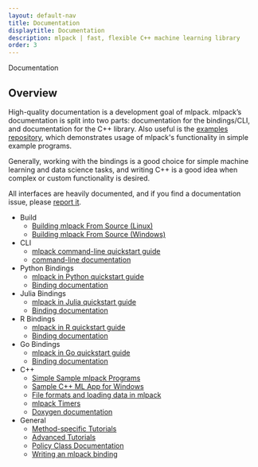 ```yaml
---
layout: default-nav
title: Documentation
displaytitle: Documentation
description: mlpack | fast, flexible C++ machine learning library
order: 3
---
```

<div class="page-title-header">Documentation</div>

## Overview

High-quality documentation is a development goal of mlpack. mlpack’s
documentation is split into two parts: documentation for the bindings/CLI, and
documentation for the C++ library.  Also useful is the [examples
repository](https://github.com/mlpack/examples/), which demonstrates usage of
mlpack's functionality in simple example programs.

Generally, working with the bindings is a good choice for simple machine
learning and data science tasks, and writing C++ is a good idea when complex or
custom functionality is desired.

All interfaces are heavily documented, and if you find a documentation issue,
please <a
href="https://github.com/mlpack/mlpack/issues/new?assignees=&labels=t%3A+bug+report%2C+c%3A+documentation%2C+s%3A+unanswered&template=1-documentation.md&title=">report
it</a>.

 * Build
   * [Building mlpack From Source (Linux)](doc/mlpack-4.0.0/doxygen/build.html)
   * [Building mlpack From Source (Windows)](doc/mlpack-4.0.0/doxygen/build_windows.html)
 * CLI
   * [mlpack command-line quickstart guide](doc/mlpack-4.0.0/doxygen/cli_quickstart.html)
   * [command-line documentation](doc/mlpack-4.0.0/cli_documentation.html)
 * Python Bindings
   * [mlpack in Python quickstart guide](doc/mlpack-4.0.0/doxygen/python_quickstart.html)
   * [Binding documentation](doc/mlpack-4.0.0/python_documentation.html)
 * Julia Bindings
   * [mlpack in Julia quickstart guide](doc/mlpack-4.0.0/doxygen/julia_quickstart.html)
   * [Binding documentation](doc/mlpack-4.0.0/julia_documentation.html)
 * R Bindings
   * [mlpack in R quickstart guide](doc/mlpack-4.0.0/doxygen/r_quickstart.html)
   * [Binding documentation](doc/mlpack-4.0.0/r_documentation.html)
 * Go Bindings
   * [mlpack in Go quickstart guide](doc/mlpack-4.0.0/doxygen/go_quickstart.html)
   * [Binding documentation](doc/mlpack-4.0.0/go_documentation.html)
 * C++
   * [Simple Sample mlpack Programs](doc/mlpack-4.0.0/doxygen/sample.html)
   * [Sample C++ ML App for Windows](doc/mlpack-4.0.0/doxygen/sample_ml_app.html)
   * [File formats and loading data in mlpack](doc/mlpack-4.0.0/doxygen/formatdoc.html)
   * [mlpack Timers](doc/mlpack-4.0.0/doxygen/timer.html)
   * [Doxygen documentation](doc/mlpack-4.0.0/doxygen/index.html)
 * General
   * [Method-specific Tutorials](doc/mlpack-4.0.0/cli_documentation.html#method-specific-tutorials)
   * [Advanced Tutorials](doc/mlpack-4.0.0/cli_documentation.html#advanced-tutorials)
   * [Policy Class Documentation](doc/mlpack-4.0.0/cli_documentation.html#policy-class-documentation)
   * [Writing an mlpack binding](doc/mlpack-4.0.0/doxygen/iodoc.html)
 
 
